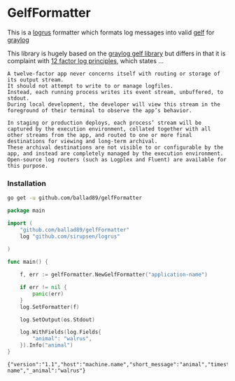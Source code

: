 # GelfFormatter

This is a [logrus](https://github.com/sirupsen/logrus) formatter which formats log messages into valid [gelf](http://docs.graylog.org/en/2.2/pages/gelf.html) for [graylog](https://www.graylog.org/)

This library is hugely based on the [graylog gelf library](https://github.com/Graylog2/go-gelf) but differs in that it is complaint with [12 factor log principles](https://12factor.net/logs), which states ... 

```text
A twelve-factor app never concerns itself with routing or storage of its output stream.
It should not attempt to write to or manage logfiles.
Instead, each running process writes its event stream, unbuffered, to stdout.
During local development, the developer will view this stream in the foreground of their terminal to observe the app’s behavior.

In staging or production deploys, each process’ stream will be captured by the execution environment, collated together with all other streams from the app, and routed to one or more final destinations for viewing and long-term archival.
These archival destinations are not visible to or configurable by the app, and instead are completely managed by the execution environment.
Open-source log routers (such as Logplex and Fluent) are available for this purpose.
```

### Installation

```bash
go get -u github.com/ballad89/gelfFormatter
```

```go
package main

import (
    "github.com/ballad89/gelfFormatter"
    log "github.com/sirupsen/logrus"
    
)

func main() {

    f, err := gelfFormatter.NewGelfFormatter("application-name")

    if err != nil {
        panic(err)
    }
    log.SetFormatter(f)

    log.SetOutput(os.Stdout)

    log.WithFields(log.Fields{
        "animal": "walrus",
    }).Info("animal")
}
```


```text
{"version":"1.1","host":"machine.name","short_message":"animal","timestamp":1502245262,"level":6,"_facility":"application-name","_animal":"walrus"}
```
